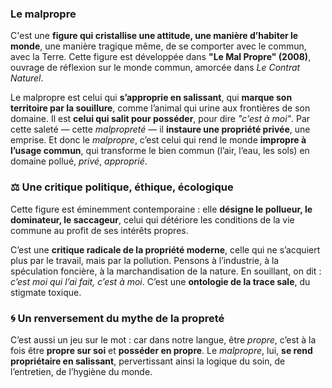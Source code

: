 ### Le malpropre

C'est une **figure qui cristallise une attitude, une manière d’habiter le monde**, une manière tragique même, de se comporter avec le commun, avec la Terre. Cette figure est développée dans **"Le Mal Propre" (2008)**, ouvrage de réflexion sur le monde commun, amorcée dans _Le Contrat Naturel_. 

Le malpropre est celui qui **s’approprie en salissant**, qui **marque son territoire par la souillure**, comme l’animal qui urine aux frontières de son domaine. Il est **celui qui salit pour posséder**, pour dire _"c'est à moi"_. Par cette saleté — cette _malpropreté_ — il **instaure une propriété privée**, une emprise. Et donc le _malpropre_, c’est celui qui rend le monde **impropre à l’usage commun**, qui transforme le bien commun (l’air, l’eau, les sols) en domaine pollué, _privé_, _approprié_.

### ⚖ Une critique politique, éthique, écologique

Cette figure est éminemment contemporaine : elle **désigne le pollueur, le dominateur, le saccageur**, celui qui détériore les conditions de la vie commune au profit de ses intérêts propres.

C’est une **critique radicale de la propriété moderne**, celle qui ne s’acquiert plus par le travail, mais par la pollution. Pensons à l’industrie, à la spéculation foncière, à la marchandisation de la nature. En souillant, on dit : _c’est moi qui l’ai fait, c’est à moi_. C’est une **ontologie de la trace sale**, du stigmate toxique.

### 🌀 Un renversement du mythe de la propreté

C’est aussi un jeu sur le mot : car dans notre langue, être _propre_, c’est à la fois être **propre sur soi** et **posséder en propre**. Le _malpropre_, lui, **se rend propriétaire en salissant**, pervertissant ainsi la logique du soin, de l’entretien, de l’hygiène du monde.
